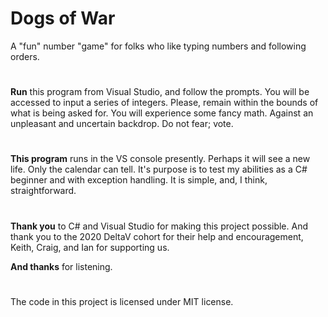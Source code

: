 # Dogs of War
A "fun" number "game" for folks who like typing numbers and following orders.

#
**Run** this program from Visual Studio, and follow the prompts. You will be accessed to input a series of integers. Please, remain within the bounds of what is being asked for. You will experience some fancy math. Against an unpleasant and uncertain backdrop. Do not fear; vote.

#
**This program** runs in the VS console presently. Perhaps it will see a new life. Only the calendar can tell. It's purpose is to test my abilities as a C# beginner and with exception handling. It is simple, and, I think, straightforward.

#
**Thank you** to C# and Visual Studio for making this project possible. And thank you to the 2020 DeltaV cohort for their help and encouragement, Keith, Craig, and Ian for supporting us.

**And thanks** for listening.

#
The code in this project is licensed under MIT license.
